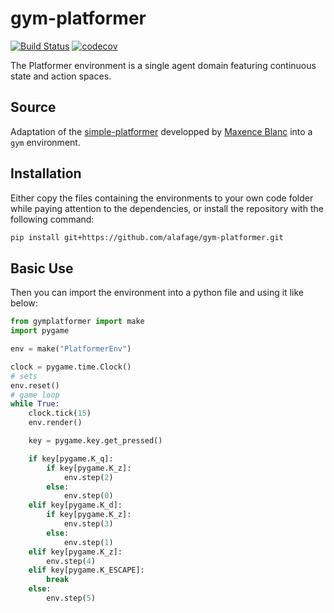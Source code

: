 # gym-platformer

[![Build Status](https://travis-ci.com/alafage/gym-platformer.svg?branch=master)](https://travis-ci.com/alafage/gym-platformer)
[![codecov](https://codecov.io/gh/alafage/gym-platformer/branch/master/graph/badge.svg)](https://codecov.io/gh/alafage/gym-platformer)

The Platformer environment is a single agent domain featuring continuous state and action spaces.

## Source

Adaptation of the [simple-platformer](https://github.com/maxenceblanc/simple-platformer) developped by [Maxence Blanc](https://github.com/maxenceblanc) into a `gym` environment.

## Installation

Either copy the files containing the environments to your own code folder while paying attention to the dependencies, or install the repository with the following command:

```sh
pip install git+https://github.com/alafage/gym-platformer.git
```
## Basic Use

Then you can import the environment into a python file and using it like below:

```python
from gymplatformer import make
import pygame

env = make("PlatformerEnv")

clock = pygame.time.Clock()
# sets 
env.reset()
# game loop
while True:
    clock.tick(15)
    env.render()

    key = pygame.key.get_pressed()

    if key[pygame.K_q]:
        if key[pygame.K_z]:
            env.step(2)
        else:
            env.step(0)
    elif key[pygame.K_d]:
        if key[pygame.K_z]:
            env.step(3)
        else:
            env.step(1)
    elif key[pygame.K_z]:
        env.step(4)
    elif key[pygame.K_ESCAPE]:
        break
    else:
        env.step(5)
```
